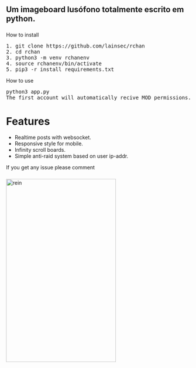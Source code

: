 <h2 align="left">Um imageboard lusófono totalmente escrito em python.</h2>

###
<a>How to install</a>
<pre align="left">
1. git clone https://github.com/lainsec/rchan
2. cd rchan
3. python3 -m venv rchanenv
4. source rchanenv/bin/activate
5. pip3 -r install requirements.txt
</pre>
<a>How to use</a>
<pre align="left">
python3 app.py
The first account will automatically recive MOD permissions.
</pre>
# Features
- Realtime posts with websocket.
- Responsive style for mobile.
- Infinity scroll boards.
- Simple anti-raid system based on user ip-addr.

<a>If you get any issue please comment</a>
###

<img src="https://i.postimg.cc/3WQNKfs0/rchan.png" style="user-select:none; width:300; height:500;" alt="rein">
